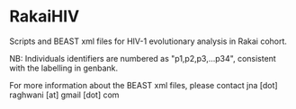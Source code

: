 # RakaiHIV
Scripts and BEAST xml files for HIV-1 evolutionary analysis in Rakai cohort.

NB: Individuals identifiers are numbered as "p1,p2,p3,...p34", consistent with the labelling in genbank. 

For more information about the BEAST xml files, please contact jna [dot] raghwani [at] gmail [dot] com
